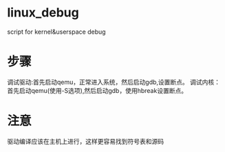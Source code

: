 # linux_debug
script for kernel&userspace debug

# 步骤
调试驱动:首先启动qemu，正常进入系统，然后启动gdb,设置断点。
调试内核：首先启动qemu(使用-S选项),然后启动gdb，使用hbreak设置断点。

# 注意
驱动编译应该在主机上进行，这样更容易找到符号表和源码
